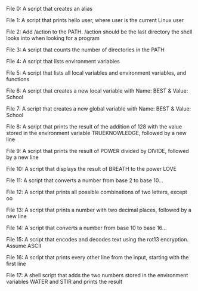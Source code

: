 File 0: A script that creates an alias

File 1: A script that prints hello user, where user is the current Linux user

File 2: Add /action to the PATH. /action should be the last directory the shell looks into when looking for a program

File 3: A script that counts the number of directories in the PATH

File 4: A script that lists environment variables

File 5: A script that lists all local variables and environment variables, and functions

File 6: A script that creates a new local variable with Name: BEST & Value: School

File 7: A script that creates a new global variable with Name: BEST & Value: School

File 8: A script that prints the result of the addition of 128 with the value stored in the environment variable TRUEKNOWLEDGE, followed by a new line

File 9: A script that prints the result of POWER divided by DIVIDE, followed by a new line

File 10: A script that displays the result of BREATH to the power LOVE 

File 11: A script that converts a number from base 2 to base 10...

File 12: A script that prints all possible combinations of two letters, except oo

File 13: A script that prints a number with two decimal places, followed by a new line

File 14: A script that converts a number from base 10 to base 16...

File 15: A script that encodes and decodes text using the rot13 encryption. Assume ASCII

File 16: A script that prints every other line from the input, starting with the first line

File 17: A shell script that adds the two numbers stored in the environment variables WATER and STIR and prints the result
